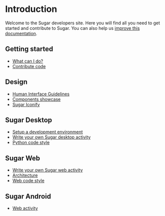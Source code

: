 Introduction
============

Welcome to the Sugar developers site.
Here you will find all you need to get started and contribute to Sugar.
You can also help us [improve this documentation](docs.md.html).

Getting started
---------------

* [What can I do?](what-can-i-do.md.html)
* [Contribute code](contributing.md.html)

Design
------
* [Human Interface Guidelines](HIG.md.html)
* [Components showcase](http://sugarlabs.github.io/sugar-web-samples/)
* [Sugar Iconify](sugar-iconify.md.html)

Sugar Desktop
-------------
* [Setup a development environment](dev-environment.md.html)
* [Write your own Sugar desktop activity](desktop-activity.md.html)
* [Python code style](python-style.md.html)

Sugar Web
---------
* [Write your own Sugar web activity](web-activity.md.html)
* [Architecture](web-architecture.md.html)
* [Web code style](web-style.md.html)

Sugar Android
-------------

* [Web activity](android.md.html)
